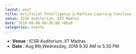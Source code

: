 ```yaml
---
layout: post
title: Artificial Intelligence & Machine Learning Conclave
venue: ICSR Auditorium, IIT Madras
date: 2018-08-08 09:30:00 +0530
categories: events
---
```

<ul class="mb-5" >
	<li><b>Venue</b> : ICSR Auditorium, IIT Madras </li>
	 <li><b>Date</b> : Aug 8th,Wednesday, 2018 9.30 AM to 5.30 PM </li>
</ul>

<style>
ul.a {
    list-style-position: outside;
}

ul.b {
    list-style-position: inside;
}
</style>


